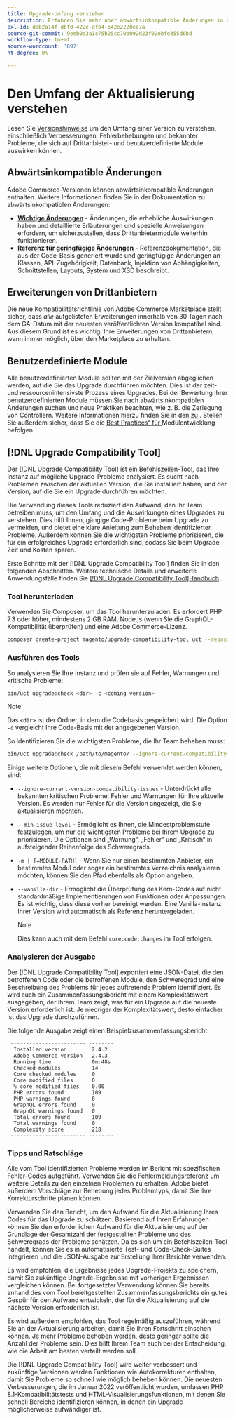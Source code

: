 ```yaml
---
title: Upgrade-Umfang verstehen
description: Erfahren Sie mehr über abwärtsinkompatible Änderungen in einer Version, die sich auf benutzerdefinierte Adobe Commerce-Module oder Erweiterungen von Drittanbietern auswirken können.
exl-id: dab2a14f-dbf0-422e-afb4-642e2220ec7a
source-git-commit: 9eeb0e3a1c75b25cc70b092d23f02ebfe355d6bd
workflow-type: tm+mt
source-wordcount: '897'
ht-degree: 0%

---
```


# Den Umfang der Aktualisierung verstehen

Lesen Sie [Versionshinweise](https://experienceleague.adobe.com/de/docs/commerce-operations/release/notes/overview) um den Umfang einer Version zu verstehen, einschließlich Verbesserungen, Fehlerbehebungen und bekannter Probleme, die sich auf Drittanbieter- und benutzerdefinierte Module auswirken können.

## Abwärtsinkompatible Änderungen

Adobe Commerce-Versionen können abwärtsinkompatible Änderungen enthalten. Weitere Informationen finden Sie in der Dokumentation zu abwärtsinkompatiblen Änderungen:

- **[Wichtige Änderungen](https://developer.adobe.com/commerce/php/development/backward-incompatible-changes/)** - Änderungen, die erhebliche Auswirkungen haben und detaillierte Erläuterungen und spezielle Anweisungen erfordern, um sicherzustellen, dass Drittanbietermodule weiterhin funktionieren.
- **[Referenz für geringfügige Änderungen](https://developer.adobe.com/commerce/php/development/backward-incompatible-changes/reference/)** - Referenzdokumentation, die aus der Code-Basis generiert wurde und geringfügige Änderungen an Klassen, API-Zugehörigkeit, Datenbank, Injektion von Abhängigkeiten, Schnittstellen, Layouts, System und XSD beschreibt.

## Erweiterungen von Drittanbietern

Die neue Kompatibilitätsrichtlinie von Adobe Commerce Marketplace stellt sicher, dass _alle_ aufgelisteten Erweiterungen innerhalb von 30 Tagen nach dem GA-Datum mit der neuesten veröffentlichten Version kompatibel sind. Aus diesem Grund ist es wichtig, Ihre Erweiterungen von Drittanbietern, wann immer möglich, über den Marketplace zu erhalten.

## Benutzerdefinierte Module

Alle benutzerdefinierten Module sollten mit der Zielversion abgeglichen werden, auf die Sie das Upgrade durchführen möchten. Dies ist der zeit- und ressourcenintensivste Prozess eines Upgrades. Bei der Bewertung Ihrer benutzerdefinierten Module müssen Sie nach abwärtsinkompatiblen Änderungen suchen und neue Praktiken beachten, wie z. B. die Zerlegung von Controllern. Weitere Informationen hierzu finden Sie in den [ zu ](https://experienceleague.adobe.com/de/docs/commerce-operations/release/notes/overview). Stellen Sie außerdem sicher, dass Sie die [Best Practices“ für ](https://developer.adobe.com/commerce/php/best-practices/extensions/) Modulentwicklung befolgen.

## [!DNL Upgrade Compatibility Tool]

Der [!DNL Upgrade Compatibility Tool] ist ein Befehlszeilen-Tool, das Ihre Instanz auf mögliche Upgrade-Probleme analysiert. Es sucht nach Problemen zwischen der aktuellen Version, die Sie installiert haben, und der Version, auf die Sie ein Upgrade durchführen möchten.

Die Verwendung dieses Tools reduziert den Aufwand, den Ihr Team betreiben muss, um den Umfang und die Auswirkungen eines Upgrades zu verstehen. Dies hilft Ihnen, gängige Code-Probleme beim Upgrade zu vermeiden, und bietet eine klare Anleitung zum Beheben identifizierter Probleme. Außerdem können Sie die wichtigsten Probleme priorisieren, die für ein erfolgreiches Upgrade erforderlich sind, sodass Sie beim Upgrade Zeit und Kosten sparen.

Erste Schritte mit der [!DNL Upgrade Compatibility Tool] finden Sie in den folgenden Abschnitten. Weitere technische Details und erweiterte Anwendungsfälle finden Sie [ [!DNL Upgrade Compatibility Tool]Handbuch](../upgrade-compatibility-tool/overview.md) .

### Tool herunterladen

Verwenden Sie Composer, um das Tool herunterzuladen. Es erfordert PHP 7.3 oder höher, mindestens 2 GB RAM, Node.js (wenn Sie die GraphQL-Kompatibilität überprüfen) und eine Adobe Commerce-Lizenz.

```bash
composer create-project magento/upgrade-compatibility-tool uct --repository https://repo.magento.com
```

### Ausführen des Tools

So analysieren Sie Ihre Instanz und prüfen sie auf Fehler, Warnungen und kritische Probleme:

```bash
bin/uct upgrade:check <dir> -c <coming version> 
```

>[!NOTE]
>
> Das `<dir>` ist der Ordner, in dem die Codebasis gespeichert wird. Die Option `-c` vergleicht Ihre Code-Basis mit der angegebenen Version.

So identifizieren Sie die wichtigsten Probleme, die Ihr Team beheben muss:

```bash
bin/uct upgrade:check /path/to/magento/ --ignore-current-compatibility-issues –min-issue-level critical --vanilla-dir /path/to/vanilla/code/ /path/to/magento/app/code/Vendor/
```

Einige weitere Optionen, die mit diesem Befehl verwendet werden können, sind:

- `--ignore-current-version-compatibility-issues` - Unterdrückt alle bekannten kritischen Probleme, Fehler und Warnungen für Ihre aktuelle Version. Es werden nur Fehler für die Version angezeigt, die Sie aktualisieren möchten.

- `--min-issue-level` - Ermöglicht es Ihnen, die Mindestproblemstufe festzulegen, um nur die wichtigsten Probleme bei Ihrem Upgrade zu priorisieren. Die Optionen sind „Warnung“, „Fehler“ und „Kritisch“ in aufsteigender Reihenfolge des Schweregrads.

- `-m | [=MODULE-PATH]` - Wenn Sie nur einen bestimmten Anbieter, ein bestimmtes Modul oder sogar ein bestimmtes Verzeichnis analysieren möchten, können Sie den Pfad ebenfalls als Option angeben.

- `--vanilla-dir` - Ermöglicht die Überprüfung des Kern-Codes auf nicht standardmäßige Implementierungen von Funktionen oder Anpassungen. Es ist wichtig, dass diese vorher bereinigt werden. Eine Vanilla-Instanz Ihrer Version wird automatisch als Referenz heruntergeladen.

  >[!NOTE]
  >
  > Dies kann auch mit dem Befehl `core:code:changes` im Tool erfolgen.

### Analysieren der Ausgabe

Der [!DNL Upgrade Compatibility Tool] exportiert eine JSON-Datei, die den betroffenen Code oder die betroffenen Module, den Schweregrad und eine Beschreibung des Problems für jedes auftretende Problem identifiziert. Es wird auch ein Zusammenfassungsbericht mit einem Komplexitätswert ausgegeben, der Ihrem Team zeigt, was für ein Upgrade auf die neueste Version erforderlich ist. Je niedriger der Komplexitätswert, desto einfacher ist das Upgrade durchzuführen.

Die folgende Ausgabe zeigt einen Beispielzusammenfassungsbericht:

```console
 ------------------------ --------
  Installed version        2.4.2
  Adobe Commerce version   2.4.3
  Running time             0m:48s
  Checked modules          14
  Core checked modules     0
  Core modified files      0
  % core modified files    0.00
  PHP errors found         109
  PHP warnings found       0
  GraphQL errors found     0
  GraphQL warnings found   0
  Total errors found       109
  Total warnings found     0
  Complexity score         218
 ------------------------ --------
```

### Tipps und Ratschläge

Alle vom Tool identifizierten Probleme werden im Bericht mit spezifischen Fehler-Codes aufgeführt. Verwenden Sie die [Fehlermeldungsreferenz](../upgrade-compatibility-tool/error-messages.md) um weitere Details zu den einzelnen Problemen zu erhalten. Adobe bietet außerdem Vorschläge zur Behebung jedes Problemtyps, damit Sie Ihre Korrekturschritte planen können.

Verwenden Sie den Bericht, um den Aufwand für die Aktualisierung Ihres Codes für das Upgrade zu schätzen. Basierend auf Ihren Erfahrungen können Sie den erforderlichen Aufwand für die Aktualisierung auf der Grundlage der Gesamtzahl der festgestellten Probleme und des Schweregrads der Probleme schätzen. Da es sich um ein Befehlszeilen-Tool handelt, können Sie es in automatisierte Test- und Code-Check-Suites integrieren und die JSON-Ausgabe zur Erstellung Ihrer Berichte verwenden.

Es wird empfohlen, die Ergebnisse jedes Upgrade-Projekts zu speichern, damit Sie zukünftige Upgrade-Ergebnisse mit vorherigen Ergebnissen vergleichen können. Bei fortgesetzter Verwendung können Sie bereits anhand des vom Tool bereitgestellten Zusammenfassungsberichts ein gutes Gespür für den Aufwand entwickeln, der für die Aktualisierung auf die nächste Version erforderlich ist.

Es wird außerdem empfohlen, das Tool regelmäßig auszuführen, während Sie an der Aktualisierung arbeiten, damit Sie Ihren Fortschritt einsehen können. Je mehr Probleme behoben werden, desto geringer sollte die Anzahl der Probleme sein. Dies hilft Ihrem Team auch bei der Entscheidung, wie die Arbeit am besten verteilt werden soll.

Die [!DNL Upgrade Compatibility Tool] wird weiter verbessert und zukünftige Versionen werden Funktionen wie Autokorrekturen enthalten, damit Sie Probleme so schnell wie möglich beheben können. Die neuesten Verbesserungen, die im Januar 2022 veröffentlicht wurden, umfassen PHP 8.1-Kompatibilitätstests und HTML-Visualisierungsfunktionen, mit denen Sie schnell Bereiche identifizieren können, in denen ein Upgrade möglicherweise aufwändiger ist.
